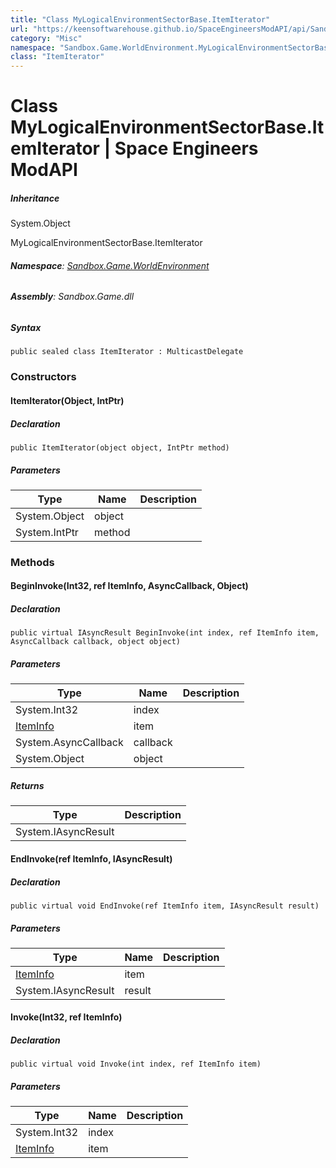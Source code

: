 ```yaml
---
title: "Class MyLogicalEnvironmentSectorBase.ItemIterator"
url: "https://keensoftwarehouse.github.io/SpaceEngineersModAPI/api/Sandbox.Game.WorldEnvironment.MyLogicalEnvironmentSectorBase.ItemIterator.html"
category: "Misc"
namespace: "Sandbox.Game.WorldEnvironment.MyLogicalEnvironmentSectorBase"
class: "ItemIterator"
---
```


# Class MyLogicalEnvironmentSectorBase.ItemIterator | Space Engineers ModAPI

##### Inheritance

System.Object

MyLogicalEnvironmentSectorBase.ItemIterator

###### **Namespace**: [Sandbox.Game.WorldEnvironment](https://keensoftwarehouse.github.io/SpaceEngineersModAPI/api/Sandbox.Game.WorldEnvironment.html)

###### **Assembly**: Sandbox.Game.dll

##### Syntax

```
public sealed class ItemIterator : MulticastDelegate
```

### Constructors

#### ItemIterator(Object, IntPtr)

##### Declaration

```
public ItemIterator(object object, IntPtr method)
```

##### Parameters

| Type | Name | Description |
| --- | --- | --- |
| System.Object | object |     |
| System.IntPtr | method |     |

### Methods

#### BeginInvoke(Int32, ref ItemInfo, AsyncCallback, Object)

##### Declaration

```
public virtual IAsyncResult BeginInvoke(int index, ref ItemInfo item, AsyncCallback callback, object object)
```

##### Parameters

| Type | Name | Description |
| --- | --- | --- |
| System.Int32 | index |     |
| [ItemInfo](https://keensoftwarehouse.github.io/SpaceEngineersModAPI/api/Sandbox.Game.WorldEnvironment.ItemInfo.html) | item |     |
| System.AsyncCallback | callback |     |
| System.Object | object |     |

##### Returns

| Type | Description |
| --- | --- |
| System.IAsyncResult |     |

#### EndInvoke(ref ItemInfo, IAsyncResult)

##### Declaration

```
public virtual void EndInvoke(ref ItemInfo item, IAsyncResult result)
```

##### Parameters

| Type | Name | Description |
| --- | --- | --- |
| [ItemInfo](https://keensoftwarehouse.github.io/SpaceEngineersModAPI/api/Sandbox.Game.WorldEnvironment.ItemInfo.html) | item |     |
| System.IAsyncResult | result |     |

#### Invoke(Int32, ref ItemInfo)

##### Declaration

```
public virtual void Invoke(int index, ref ItemInfo item)
```

##### Parameters

| Type | Name | Description |
| --- | --- | --- |
| System.Int32 | index |     |
| [ItemInfo](https://keensoftwarehouse.github.io/SpaceEngineersModAPI/api/Sandbox.Game.WorldEnvironment.ItemInfo.html) | item |     |